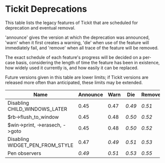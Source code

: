 # Tickit Deprecations

This table lists the legacy features of Tickit that are scheduled for deprecation and eventual removal.

'announce' gives the version at which the deprecation was announced, 'warn' when it first creates a warning, 'die' when use of the feature will immediately fail, and 'remove' when all trace of the feature will be removed.

The exact schedule of each feature's progress will be decided on a per-case basis, considering the length of time the feature has been in existence, how widely used it currently is, and how easily it can be replaced.

Future versions given in this table are lower limits; if Tickit versions are released more often than anticipated, these limits may be extended.

| Name                             | Announce | Warn   | Die    | Remove |
|----------------------------------|----------|--------|--------|--------|
| Disabling CHILD_WINDOWS_LATER    |  0.45    |  0.47  | *0.49* | *0.51* |
| $rb->flush_to_window             |  0.45    |  0.48  | *0.50* | *0.52* |
| $win->print, ->erasech, ->goto   |  0.45    |  0.48  | *0.50* | *0.52* |
| Disabling WIDGET_PEN_FROM_STYLE  |  0.47    | *0.49* | *0.51* | *0.53* |
| Pen observers                    | *0.49*   | *0.51* | *0.53* | *0.55* |
